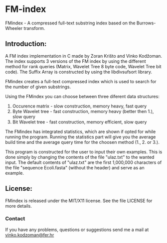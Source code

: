 # FM-index

FMindex - A compressed full-text substring index based on the Burrows-Wheeler transform.

## Introduction:

A FM index implementation in C made by Zoran Krišto and Vinko Kodžoman. The index supports 3 versions of the FM index by using the different method for rank queries (Matrix, Wavelet Tree 8 byte code, Wavelet Tree bit code). The Suffix Array is constructed by using the libdivsufsort library.


FMindex creates a full-text compressed index which is used to search for the number of
given substrings.

Using the FMindex you can choose between three diferent data structures:

1. Occurence matrix - slow construction, memory heavy, fast query
2. Byte Wavelet tree - fast construction, memory heavy (better then 1.), slow query
3. Bit Wavelet tree - fast construction, memory efficient, slow query

The FMindex has integrated statistics, which are shown if opted for while running 
the program. Running the statistics part will give you the average build time and the 
average query time for the choosen method (1., 2. or 3.).

This program is constructed for the user to input their own examples. This is done 
simply by changing the contents of the file "ulaz.txt" to the wanted input.
The default contents of "ulaz.txt" are the first 1,000,000 characters of the 
file "sequence Ecoli.fasta" (without the header) and serve as an example.


License:
--------

FMindex is released under the MIT/X11 license. See the file LICENSE for more details.

### Contact

If you have any problems, questions or suggestions send me a mail at vinko.kodzoman@fer.hr
